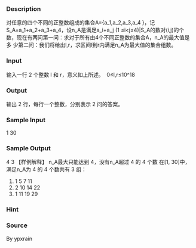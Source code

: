 
### Description
对任意的四个不同的正整数组成的集合A={a_1,a_2,a_3,a_4 }，记S_A=a_1+a_2+a_3+a_4，设n_A是满足a_i+a_j (1
≤i<j≤4)|S_A的数对(i,j)的个数，现在有两问第一问：求对于所有由4个不同正整数的集合A，n_A的最大值是多
少第二问：我们将给出l,r，求区间l到r内满足n_A为最大值的集合组数。

### Input
输入一行 2 个整数 l 和 r，意义如上所述。 
0≤l,r≤10^18

### Output
输出 2 行，每行一个整数，分别表示 2 问的答案。 


### Sample Input
1 30 
### Sample Output
4 
3 
【样例解释】 
n_A最大只能达到 4，没有n_A超过 4 的 4 个数 
在[1, 30]中，满足n_A为 4 的 4 个数共有 3 组： 
1.  1  5  7  11 
2.  2  10  14  22 
3.  1  11  19  29 
### Hint

### Source
By ypxrain